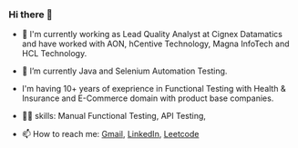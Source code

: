 ### Hi there 👋


<!--- 🤔 I’m looking for help with ...
- 😄 Pronouns: He/Him
- 👯 I’m looking to collaborate on Testing
- 💬 Ask me about Anything
-->
- 🔭 I'm currently working as Lead Quality Analyst at Cignex Datamatics and have worked with AON, hCentive Technology, Magna InfoTech and HCL Technology.
- 🌱 I’m currently Java and Selenium Automation Testing.
- I'm having 10+ years of exeprience in Functional Testing with Health & Insurance and E-Commerce domain with product base companies.  
- 👩‍💻 skills: Manual Functional Testing, API Testing, 

- 📫 How to reach me: [Gmail](sajjankumarparjapat@gmail.com), 
                      [LinkedIn](https://www.linkedin.com/in/parjapatsajjan/),
                      [Leetcode](https://leetcode.com/sajjankumarparjapat/)
<!--- ⚡ Fun fact: ...-->
